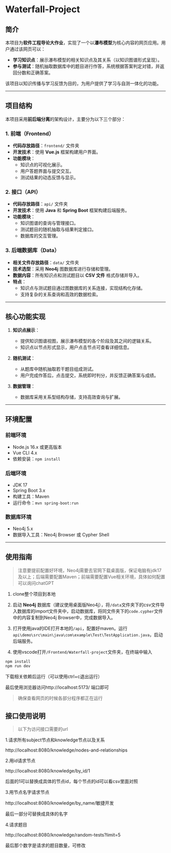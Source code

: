 # Waterfall-Project

## 简介  
本项目为**软件工程导论大作业**，实现了一个以**瀑布模型**为核心内容的网页应用。用户通过该网页可以：  
- **学习知识点**：展示瀑布模型的相关知识点及其关系（以知识图谱形式呈现）。  
- **参与测试**：随机抽取数据库中的题目进行作答，系统根据答案判定对错，并返回分数和正确答案。  

该项目以知识传播与学习反馈为目的，为用户提供了学习与自测一体化的功能。  

---

## 项目结构 
本项目采用**前后端分离**的架构设计，主要分为以下三个部分：  

### 1. 前端（Frontend）  
- **代码存放路径**：`frontend/` 文件夹  
- **开发技术**：使用 **Vue.js** 框架构建用户界面。  
- **功能模块**：
  - 知识点的可视化展示。
  - 用户答题界面与提交交互。
  - 测试结果的动态反馈与显示。

### 2. 接口（API）  
- **代码存放路径**：`api/` 文件夹  
- **开发技术**：使用 **Java** 和 **Spring Boot** 框架构建后端服务。  
- **功能模块**：
  - 知识图谱的查询与管理接口。
  - 测试题目的随机抽取与结果判定接口。
  - 数据库的交互管理。

### 3. 后端数据库（Data）  
- **相关文件存放路径**：`data/` 文件夹  
- **技术选型**：采用 **Neo4j** 图数据库进行存储和管理。  
- **数据内容**：所有知识点和测试题目以 **CSV 文件** 格式存储并导入。  
- **特点**：
  - 知识点与测试题目通过图数据库的关系连接，实现结构化存储。
  - 支持复杂的关系查询和高效的数据检索。

---

## 核心功能实现
1. **知识点展示**：
   - 提供知识图谱视图，展示瀑布模型的各个阶段及其之间的逻辑关系。  
   - 知识点以节点形式显示，用户点击节点可查看详细信息。

2. **随机测试**：
   - 从题库中随机抽取若干题目组成测试。  
   - 用户完成作答后，点击提交，系统即时判分，并反馈正确答案与成绩。  

3. **数据管理**：
   - 数据库采用关系型结构存储，支持高效查询与扩展。

---

## 环境配置
### 前端环境
- Node.js 16.x 或更高版本  
- Vue CLI 4.x  
- 依赖安装：`npm install`

### 后端环境
- JDK 17  
- Spring Boot 3.x  
- 构建工具：Maven  
- 运行命令：`mvn spring-boot:run`

### 数据库环境
- Neo4j 5.x  
- 数据导入工具：Neo4j Browser 或 Cypher Shell  

---

## 使用指南

> 注意要提前配置好环境，Neo4j需要去官网下载桌面版，保证电脑有jdk17及以上；后端需要配置Maven；前端需要配置Vue相关环境，具体如何配置可以询问chatGPT

1. clone整个项目到本地

2. 启动 **Neo4j** 数据库（建议使用桌面版Neo4j），将``/data``文件夹下的csv文件导入数据库的import文件夹中，启动数据库，将同文件夹下的``code.cypher``文件中的内容复制到Neo4j Browser中，完成数据导入。

3. 打开使用java的IDE打开本地的``/api``，配置好maven。运行``api\demo\src\main\java\com\example\Test\TestApplication.java``，启动后端服务。  

4. 使用vscode打开``/Frontend/Waterfall-project``文件夹，在终端中输入

```bash
npm install
npm run dev
```

下载相关依赖后运行（可以使用ctrl+c退出运行）

最后使用浏览器访问http://localhost:5173/ 端口即可

> 确保查看网页的时候各部分程序都正在运行

## 接口使用说明

> 以下为访问接口需要的url

1.请求所有subject节点和knowledge节点以及关系

http://localhost:8080/knowledge/nodes-and-relationships

2.用id请求节点

http://localhost:8080/knowledge/by_id/1

后面的1可以替换成具体的节点id，每个节点的id可以看csv里面对照

3.用节点名字请求节点

http://localhost:8080/knowledge/by_name/敏捷开发

最后一部分可替换成具体的名字

4.请求题目

http://localhost:8080/knowledge/random-tests?limit=5

最后那个数字是请求的题目数量，可修改
